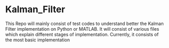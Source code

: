 # Kalman_Filter
This Repo will mainly consist of test codes to understand better the Kalman Filter implementation on Python or MATLAB.
It will consist of various files which explain different stages of implementation.
Currently, it consists of the most basic implementation
